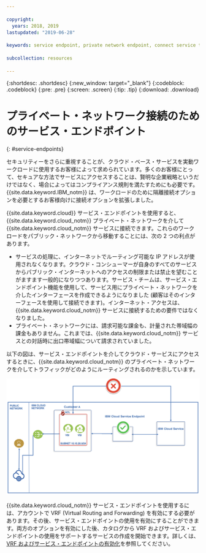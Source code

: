 ```yaml
---

copyright:
  years: 2018, 2019
lastupdated: "2019-06-28"

keywords: service endpoint, private network endpoint, connect service to private network

subcollection: resources

---
```


{:shortdesc: .shortdesc}
{:new_window: target="_blank"}
{:codeblock: .codeblock}
{:pre: .pre}
{:screen: .screen}
{:tip: .tip}
{:download: .download}

# プライベート・ネットワーク接続のためのサービス・エンドポイント
{: #service-endpoints}

セキュリティーをさらに重視することが、クラウド・ベース・サービスを実動ワークロードに使用するお客様によって求められています。多くのお客様にとって、セキュアな方法でサービスにアクセスすることは、賢明な企業戦略というだけではなく、場合によってはコンプライアンス規則を満たすためにも必要です。{{site.data.keyword.IBM_notm}} は、ワークロードのために隔離接続オプションを必要とするお客様向けに接続オプションを拡張しました。 

{{site.data.keyword.cloud}} サービス・エンドポイントを使用すると、{{site.data.keyword.cloud_notm}} プライベート・ネットワークを介して {{site.data.keyword.cloud_notm}} サービスに接続できます。これらのワークロードをパブリック・ネットワークから移動することには、次の 2 つの利点があります。

* サービスの処理に、インターネットでルーティング可能な IP アドレスが使用されなくなります。クラウド・コンシューマーが自身のすべてのサービスからパブリック・インターネットへのアクセスの制限または禁止を望むことがますます一般的になりつつあります。サービス・チームは、サービス・エンドポイント機能を使用して、サービス用にプライベート・ネットワークを介したインターフェースを作成できるようになりました (顧客はそのインターフェースを使用して接続できます)。インターネット・アクセスは、{{site.data.keyword.cloud_notm}} サービスに接続するための要件ではなくなりました。
* プライベート・ネットワークには、請求可能な課金も、計量された帯域幅の課金もありません。これまでは、{{site.data.keyword.cloud_notm}} サービスとの対話時に出口帯域幅について請求されていました。 

以下の図は、サービス・エンドポイントを介してクラウド・サービスにアクセスするときに、{{site.data.keyword.cloud_notm}} のプライベート・ネットワークを介してトラフィックがどのようにルーティングされるのかを示しています。

![IBM Cloud サービス・エンドポイント](images/CSE.png "サービス・エンドポイントを介してルーティングされるトラフィック")

{{site.data.keyword.cloud_notm}} サービス・エンドポイントを使用するには、アカウントで VRF (Virtual Routing and Forwarding) を有効にする必要があります。その後、サービス・エンドポイントの使用を有効にすることができます。両方のオプションを有効にした後、カタログから VRF およびサービス・エンドポイントの使用をサポートするサービスの作成を開始できます。詳しくは、[VRF およびサービス・エンドポイントの有効化](/docs/account?topic=account-vrf-service-endpoint)を参照してください。
